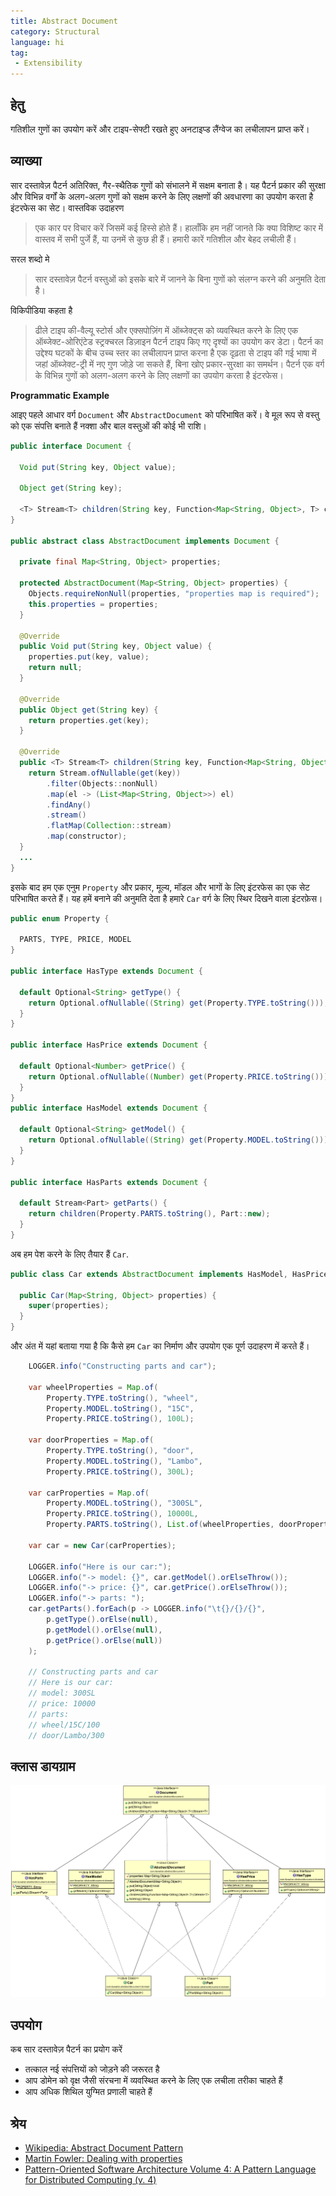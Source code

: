```yaml
---
title: Abstract Document
category: Structural
language: hi
tag: 
 - Extensibility
---
```


## हेतु

गतिशील गुणों का उपयोग करें और टाइप-सेफ्टी रखते हुए अनटाइप्ड लैंग्वेज का लचीलापन प्राप्त करें।

## व्याख्या

सार दस्तावेज़ पैटर्न अतिरिक्त, गैर-स्थैतिक गुणों को संभालने में सक्षम बनाता है। यह पैटर्न
प्रकार की सुरक्षा और विभिन्न वर्गों के अलग-अलग गुणों को सक्षम करने के लिए लक्षणों की अवधारणा का उपयोग करता है
इंटरफेस का सेट।
वास्तविक उदाहरण

>  एक कार पर विचार करें जिसमें कई हिस्से होते हैं। हालाँकि हम नहीं जानते कि क्या विशिष्ट कार में वास्तव में सभी पुर्जे हैं, या उनमें से कुछ ही हैं। हमारी कारें गतिशील और बेहद लचीली हैं।

सरल शब्दो मे

> सार दस्तावेज़ पैटर्न वस्तुओं को इसके बारे में जानने के बिना गुणों को संलग्न करने की अनुमति देता है।

विकिपीडिया कहता है

> ढीले टाइप की-वैल्यू स्टोर्स और एक्सपोज़िंग में ऑब्जेक्ट्स को व्यवस्थित करने के लिए एक ऑब्जेक्ट-ओरिएंटेड स्ट्रक्चरल डिज़ाइन पैटर्न
टाइप किए गए दृश्यों का उपयोग कर डेटा। पैटर्न का उद्देश्य घटकों के बीच उच्च स्तर का लचीलापन प्राप्त करना है
एक दृढ़ता से टाइप की गई भाषा में जहां ऑब्जेक्ट-ट्री में नए गुण जोड़े जा सकते हैं, बिना खोए
प्रकार-सुरक्षा का समर्थन। पैटर्न एक वर्ग के विभिन्न गुणों को अलग-अलग करने के लिए लक्षणों का उपयोग करता है
इंटरफेस।

**Programmatic Example**

आइए पहले आधार वर्ग `Document` और `AbstractDocument` को परिभाषित करें। वे मूल रूप से वस्तु को एक संपत्ति बनाते हैं
नक्शा और बाल वस्तुओं की कोई भी राशि।

```java
public interface Document {

  Void put(String key, Object value);

  Object get(String key);

  <T> Stream<T> children(String key, Function<Map<String, Object>, T> constructor);
}

public abstract class AbstractDocument implements Document {

  private final Map<String, Object> properties;

  protected AbstractDocument(Map<String, Object> properties) {
    Objects.requireNonNull(properties, "properties map is required");
    this.properties = properties;
  }

  @Override
  public Void put(String key, Object value) {
    properties.put(key, value);
    return null;
  }

  @Override
  public Object get(String key) {
    return properties.get(key);
  }

  @Override
  public <T> Stream<T> children(String key, Function<Map<String, Object>, T> constructor) {
    return Stream.ofNullable(get(key))
        .filter(Objects::nonNull)
        .map(el -> (List<Map<String, Object>>) el)
        .findAny()
        .stream()
        .flatMap(Collection::stream)
        .map(constructor);
  }
  ...
}
```
इसके बाद हम एक एनुम `Property` और प्रकार, मूल्य, मॉडल और भागों के लिए इंटरफेस का एक सेट परिभाषित करते हैं। यह हमें बनाने की अनुमति देता है
हमारे `Car` वर्ग के लिए स्थिर दिखने वाला इंटरफ़ेस।

```java
public enum Property {

  PARTS, TYPE, PRICE, MODEL
}

public interface HasType extends Document {

  default Optional<String> getType() {
    return Optional.ofNullable((String) get(Property.TYPE.toString()));
  }
}

public interface HasPrice extends Document {

  default Optional<Number> getPrice() {
    return Optional.ofNullable((Number) get(Property.PRICE.toString()));
  }
}
public interface HasModel extends Document {

  default Optional<String> getModel() {
    return Optional.ofNullable((String) get(Property.MODEL.toString()));
  }
}

public interface HasParts extends Document {

  default Stream<Part> getParts() {
    return children(Property.PARTS.toString(), Part::new);
  }
}
```

अब हम पेश करने के लिए तैयार हैं `Car`.

```java
public class Car extends AbstractDocument implements HasModel, HasPrice, HasParts {

  public Car(Map<String, Object> properties) {
    super(properties);
  }
}
```

और अंत में यहां बताया गया है कि कैसे हम `Car` का निर्माण और उपयोग एक पूर्ण उदाहरण में करते हैं।

```java
    LOGGER.info("Constructing parts and car");

    var wheelProperties = Map.of(
        Property.TYPE.toString(), "wheel",
        Property.MODEL.toString(), "15C",
        Property.PRICE.toString(), 100L);

    var doorProperties = Map.of(
        Property.TYPE.toString(), "door",
        Property.MODEL.toString(), "Lambo",
        Property.PRICE.toString(), 300L);

    var carProperties = Map.of(
        Property.MODEL.toString(), "300SL",
        Property.PRICE.toString(), 10000L,
        Property.PARTS.toString(), List.of(wheelProperties, doorProperties));

    var car = new Car(carProperties);

    LOGGER.info("Here is our car:");
    LOGGER.info("-> model: {}", car.getModel().orElseThrow());
    LOGGER.info("-> price: {}", car.getPrice().orElseThrow());
    LOGGER.info("-> parts: ");
    car.getParts().forEach(p -> LOGGER.info("\t{}/{}/{}",
        p.getType().orElse(null),
        p.getModel().orElse(null),
        p.getPrice().orElse(null))
    );

    // Constructing parts and car
    // Here is our car:
    // model: 300SL
    // price: 10000
    // parts: 
    // wheel/15C/100
    // door/Lambo/300
```

## क्लास डायग्राम

![alt text](../../../abstract-document/etc/abstract-document.png "Abstract Document Traits and Domain")

## उपयोग

कब सार दस्तावेज़ पैटर्न का प्रयोग करें

* तत्काल नई संपत्तियों को जोड़ने की जरूरत है
* आप डोमेन को वृक्ष जैसी संरचना में व्यवस्थित करने के लिए एक लचीला तरीका चाहते हैं
* आप अधिक शिथिल युग्मित प्रणाली चाहते हैं

## श्रेय

* [Wikipedia: Abstract Document Pattern](https://en.wikipedia.org/wiki/Abstract_Document_Pattern)
* [Martin Fowler: Dealing with properties](http://martinfowler.com/apsupp/properties.pdf)
* [Pattern-Oriented Software Architecture Volume 4: A Pattern Language for Distributed Computing (v. 4)](https://www.amazon.com/gp/product/0470059028/ref=as_li_qf_asin_il_tl?ie=UTF8&tag=javadesignpat-20&creative=9325&linkCode=as2&creativeASIN=0470059028&linkId=e3aacaea7017258acf184f9f3283b492)
